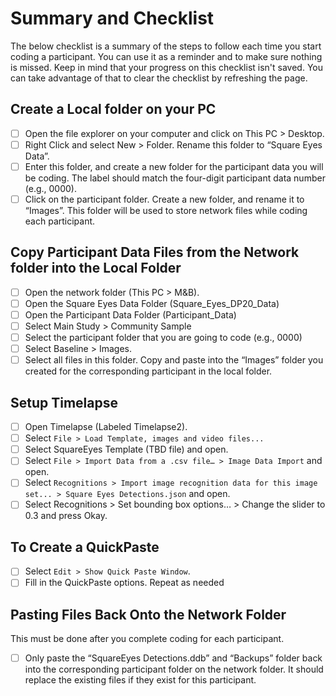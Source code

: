 # Summary and Checklist

The below checklist is a summary of the steps to follow each time you start coding a participant.
You can use it as a reminder and to make sure nothing is missed.
Keep in mind that your progress on this checklist isn't saved.
You can take advantage of that to clear the checklist by refreshing the page.

## Create a Local folder on your PC

- [ ] Open the file explorer on your computer and click on This PC > Desktop.
- [ ] Right Click and select New > Folder.
      Rename this folder to “Square Eyes Data”.
- [ ] Enter this folder, and create a new folder for the participant data you will be coding.
      The label should match the four-digit participant data number (e.g., 0000).
- [ ] Click on the participant folder.
      Create a new folder, and rename it to “Images”.
      This folder will be used to store network files while coding each participant.

## Copy Participant Data Files from the Network folder into the Local Folder

- [ ] Open the network folder (This PC > M&B).
- [ ] Open the Square Eyes Data Folder (Square_Eyes_DP20_Data)
- [ ] Open the Participant Data Folder (Participant_Data)
- [ ] Select Main Study > Community Sample
- [ ] Select the participant folder that you are going to code (e.g., 0000)
- [ ] Select Baseline > Images.
- [ ] Select all files in this folder.
      Copy and paste into the “Images” folder you created for the corresponding participant in the local folder.

## Setup Timelapse

- [ ] Open Timelapse (Labeled Timelapse2).
- [ ] Select `File > Load Template, images and video files...`
- [ ] Select SquareEyes Template (TBD file) and open.
- [ ] Select `File > Import Data from a .csv file… > Image Data Import` and open.
- [ ] Select `Recognitions > Import image recognition data for this image set... > Square Eyes Detections.json` and open.
- [ ] Select Recognitions > Set bounding box options… > Change the slider to 0.3 and press Okay.

## To Create a QuickPaste

- [ ] Select `Edit > Show Quick Paste Window`.
- [ ] Fill in the QuickPaste options.
      Repeat as needed

## Pasting Files Back Onto the Network Folder

This must be done after you complete coding for each participant.

- [ ] Only paste the “SquareEyes Detections.ddb” and “Backups” folder back into the corresponding participant folder on the network folder.
      It should replace the existing files if they exist for this participant.
